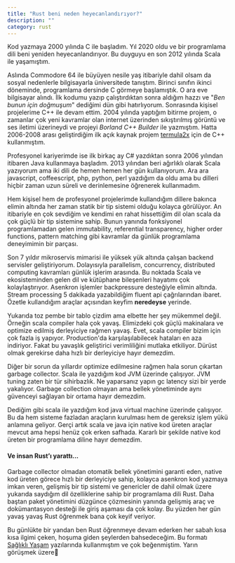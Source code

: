 ```yaml
---
title: "Rust beni neden heyecanlandırıyor?"
description: ""
category: rust
---
```

Kod yazmaya 2000 yılında C ile başladım. Yıl 2020 oldu ve bir programlama dili beni yeniden heyecanlandırıyor. Bu duyguyu en son 2012 yılında Scala ile yaşamıştım.

Aslında Commodore 64 ile büyüyen nesile yaş itibariyle dahil olsam da sosyal nedenlerle bilgisayarla üniversitede tanıştım. Birinci sınıfın ikinci döneminde, programlama dersinde C görmeye başlamıştık. O ara eve bilgisayar alındı. İlk kodumu yazıp çalıştırdıktan sonra aldığım hazzı ve "*Ben bunun için doğmuşum*" dediğimi dün gibi hatırlıyorum. Sonrasında kişisel projelerime C++ ile devam ettim. 2004 yılında yaptığım bitirme projem, o zamanlar çok yeni kavramlar olan internet üzerinden sıkıştırılmış görüntü ve ses iletimi üzerineydi ve projeyi *Borland C++ Builder* ile yazmıştım. Hatta 2006-2008 arası geliştirdiğim ilk açık kaynak projem [termula2x](https://sourceforge.net/projects/termula2x) için de C++ kullanmıştım.

Profesyonel kariyerimde ise ilk birkaç ay C# yazdıktan sonra 2006 yılından itibaren Java kullanmaya başladım. 2013 yılından beri ağırlıklı olarak Scala yazıyorum ama iki dili de hemen hemen her gün kullanıyorum. Ara ara javascript, coffeescript, php, python, perl yazdığım da oldu ama bu dilleri hiçbir zaman uzun süreli ve derinlemesine öğrenerek kullanmadım.

Hem kişisel hem de profesyonel projelerimde kullandığım dillere bakınca elimin altında her zaman statik bir tip sistemi olduğu kolayca görülüyor. An itibariyle en çok sevdiğim ve kendimi en rahat hissettiğim dil olan scala da çok güçlü bir tip sistemine sahip. Bunun yanında fonksiyonel programlamadan gelen immutability, referential transparency, higher order functions, pattern matching gibi kavramlar da günlük programlama deneyimimin bir parçası.

Son 7 yıldır mikroservis mimarisi ile yüksek yük altında çalışan backend servisler geliştiriyorum. Dolayısıyla parallelism, concurrency, distributed computing kavramları günlük işlerim arasında. Bu noktada Scala ve ekosisteminden gelen dil  ve kütüphane bileşenleri hayatımı çok kolaylaştırıyor. Asenkron işlemler backpressure desteğiyle elimin altında. Stream processing 5 dakikada yazabildiğim fluent api çağrılarından ibaret. Özetle kullandığım araçlar açısından keyfim **neredeyse** yerinde.

Yukarıda toz pembe bir tablo çizdim ama elbette her şey mükemmel değil. Örneğin scala compiler hala çok yavaş. Elimizdeki çok güçlü makinalara ve optimize edilmiş derleyiciye rağmen yavaş. Evet, scala compiler bizim için çok fazla iş yapıyor. Production'da karşılaşılabilecek hataları en aza indiriyor. Fakat bu yavaşlık geliştirici verimliliğini mutlaka etkiliyor. Dürüst olmak gerekirse daha hızlı bir derleyiciye hayır demezdim.

Diğer bir sorun da yıllardır optimize edilmesine rağmen hala sorun çıkartan garbage collector. Scala ile yazdığım kod JVM üzerinde çalışıyor. JVM tuning zaten bir tür sihirbazlık. Ne yaparsanız yapın gc latency sizi bir yerde yakalıyor. Garbage collection olmayan ama bellek yönetiminde aynı güvenceyi sağlayan bir ortama hayır demezdim.

Dediğim gibi scala ile yazdığım kod java virtual machine üzerinde çalışıyor. Bu da hem sisteme fazladan araçların kurulması hem de gereksiz işlem yükü anlamına geliyor. Gerçi artık scala ve java için native kod üreten araçlar mevcut ama hepsi henüz çok erken safhada. Kararlı bir şekilde native kod üreten bir programlama diline hayır demezdim.

#### Ve insan Rust’ı yarattı...
Garbage collector olmadan otomatik bellek yönetimini garanti eden, native kod üreten görece hızlı bir derleyiciye sahip, kolayca asenkron kod yazmaya imkan veren, gelişmiş bir tip sistemi ve genericler de dahil olmak üzere yukarıda saydığım dil özelliklerine sahip bir programlama dili Rust. Daha baştan paket yönetimini düzgünce çözmesinin yanında gelişmiş araç ve dokümantasyon desteği ile giriş aşaması da çok kolay. Bu yüzden her gün yavaş yavaş Rust öğrenmek bana çok keyif veriyor.

Bu günlükte bir yandan ben Rust öğrenmeye devam ederken her sabah kısa kısa ilgimi çeken, hoşuma giden şeylerden bahsedeceğim. Bu formatı [Sağlıklı Yaşam](/saglikli-yasam.html) yazılarında kullanmıştım ve çok beğenmiştim. Yarın görüşmek üzere👋
